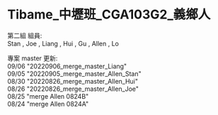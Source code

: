 # Tibame_中壢班_CGA103G2_義鄉人
第二組 組員:  
  Stan , Joe , Liang , Hui , Gu , Allen , Lo

專案 master 更新:  
09/06	"20220906_merge_master_Liang"  
09/05	"20220905_merge_master_Allen_Stan"  
08/30   "20220826_merge_master_Allen_Hui"  
08/26   "20220826_merge_master_Allen_Joe"  
08/25	"merge Allen 0824B"  
08/24	"merge Allen 0824A"    
